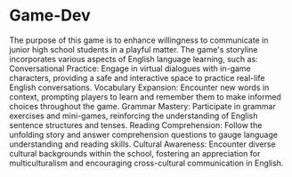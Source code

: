 # Game-Dev
The purpose of this game is to enhance willingness to communicate in junior high school students in a playful matter.
The game's storyline incorporates various aspects of English language learning, such as:
Conversational Practice: Engage in virtual dialogues with in-game characters, providing a safe and interactive space to practice real-life English conversations.
Vocabulary Expansion: Encounter new words in context, prompting players to learn and remember them to make informed choices throughout the game.
Grammar Mastery: Participate in grammar exercises and mini-games, reinforcing the understanding of English sentence structures and tenses.
Reading Comprehension: Follow the unfolding story and answer comprehension questions to gauge language understanding and reading skills.
Cultural Awareness: Encounter diverse cultural backgrounds within the school, fostering an appreciation for multiculturalism and encouraging cross-cultural communication in English.
